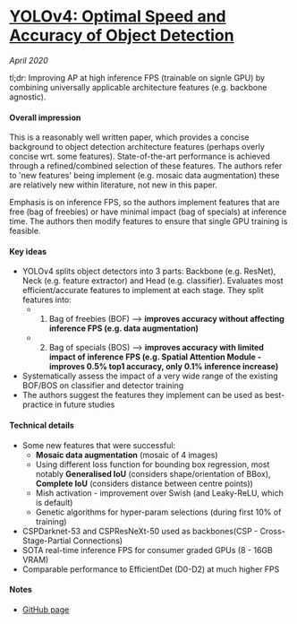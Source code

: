 # [YOLOv4: Optimal Speed and Accuracy of Object Detection](https://arxiv.org/abs/2004.10934)

_April 2020_

tl;dr: Improving AP at high inference FPS (trainable on signle GPU) by combining universally applicable architecture features (e.g. backbone agnostic). 

#### Overall impression
This is a reasonably well written paper, which provides a concise background to object detection architecture features (perhaps overly concise wrt. some features). State-of-the-art performance is achieved through a refined/combined selection of these features. The authors refer to 'new features' being implement (e.g. mosaic data augmentation) these are relatively new within literature, not new in this paper. 

Emphasis is on inference FPS, so the authors implement features that are free (bag of freebies) or have minimal impact (bag of specials) at inference time. The authors then modify features to ensure that single GPU training is feasible.


#### Key ideas
- YOLOv4 splits object detectors into 3 parts: Backbone (e.g. ResNet), Neck (e.g. feature extractor)  and Head (e.g. classifier). Evaluates most efficient/accurate features to implement at each stage. They split features into: 
	- 1) Bag of freebies (BOF) --> **improves accuracy without affecting inference FPS (e.g. data augmentation)**
	- 2) Bag of specials (BOS) --> **improves accuracy with limited impact of inference FPS (e.g. Spatial Attention Module - improves 0.5% top1 accuracy, only 0.1% inference increase)**
- Systematically assess the impact of a very wide range of the existing BOF/BOS on classifier and detector training
- The authors suggest the features they implement can be used as best-practice in future studies


#### Technical details
- Some new features that were successful:
    - **Mosaic data augmentation** (mosaic of 4 images)
    - Using different loss function for bounding box regression, most notably **Generalised IoU** (considers shape/orientation of BBox), **Complete IoU** (considers distance between centre points)) 
    - Mish activation - improvement over Swish (and Leaky-ReLU, which is default)
    - Genetic algorithms for hyper-param selections (during first 10% of training)
- CSPDarknet-53 and CSPResNeXt-50 used as backbones(CSP - Cross-Stage-Partial Connections)
- SOTA real-time inference FPS for consumer graded GPUs (8 - 16GB VRAM)
- Comparable performance to EfficientDet (D0-D2) at much higher FPS

#### Notes
- [GitHub page](https://github.com/AlexeyAB/darknet) 

